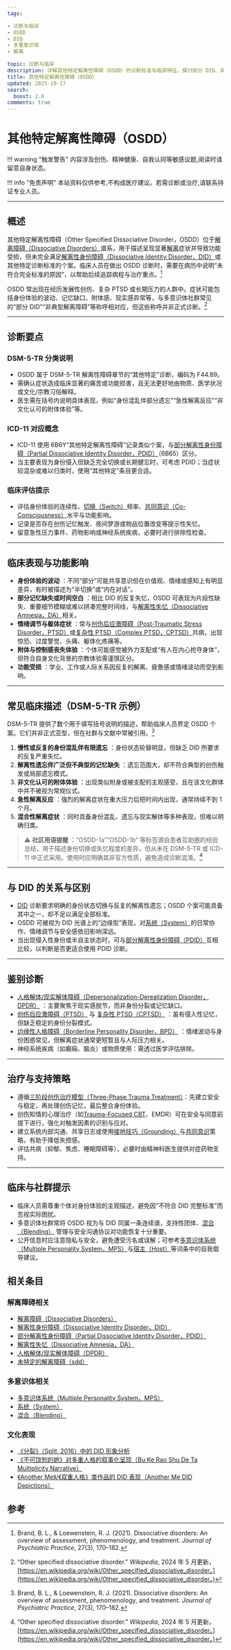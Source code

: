 ```yaml
---
tags:

- 诊断与临床
- OSDD
- DID
- 多重意识体
- 解离

topic: 诊断与临床
description: 详解其他特定解离性障碍（OSDD）的诊断标准与临床特征。探讨部分 DID、非典型解离障碍的表现形式，理解不完全符合 DID 标准的解离性障碍
title: 其他特定解离性障碍（OSDD）
updated: 2025-10-17
search:
  boost: 2.0
comments: true
---
```


# 其他特定解离性障碍（OSDD）

!!! warning "触发警告"
    内容涉及创伤、精神健康、自我认同等敏感议题,阅读时请留意自身状态。

!!! info "免责声明"
    本站资料仅供参考,不构成医疗建议。若需诊断或治疗,请联系持证专业人员。

---

## 概述

其他特定解离性障碍（Other Specified Dissociative Disorder，OSDD）位于[解离障碍（Dissociative Disorders）](Dissociative-Disorders.md)谱系，用于描述呈现显著[解离](Dissociation.md)症状并导致功能受损，但未完全满足[解离性身份障碍（Dissociative Identity Disorder，DID）](DID.md)或其他特定诊断标准的个案。临床人员在做出 OSDD 诊断时，需要在病历中说明“未符合完全标准的原因”，以帮助后续追踪病程与治疗重点。[^Brand2021]

OSDD 常出现在经历发展性创伤、复杂 PTSD 或长期压力的人群中。症状可能包括身份体验的波动、记忆缺口、附体感、现实感异常等，与多意识体社群常见的“部分 DID”“非典型解离障碍”等称呼相对应，但这些称呼并非正式诊断。[^OSDDWiki]

---

## 诊断要点

### DSM-5-TR 分类说明

- OSDD 属于 DSM-5-TR 解离性障碍章节的“其他特定”诊断，编码为 F44.89。
- 需确认症状造成临床显著的痛苦或功能损害，且无法更好地由物质、医学状况或文化/宗教习俗解释。
- 医生需在括号内说明具体表现，例如“身份混乱伴部分遗忘”“急性解离反应”“非文化认可的附体体验”等。

### ICD-11 对应概念

- ICD-11 使用 6B6Y“其他特定解离性障碍”记录类似个案，与[部分解离性身份障碍（Partial Dissociative Identity Disorder，PDID）](Partial-Dissociative-Identity-Disorder-PDID.md)（6B65）区分。
- 当主要表现为身份侵入但缺乏完全切换或长期健忘时，可考虑 PDID；当症状较混杂或难以归类时，使用“其他特定”条目更合适。

### 临床评估提示

- 评估身份体验的连续性、[切换（Switch）](Switch.md)频率、[共同意识（Co-Consciousness）](Co-Consciousness.md)水平与功能影响。
- 记录是否存在创伤记忆触发、夜间梦游或物品位置改变等提示性失忆。
- 留意急性压力事件、药物影响或神经系统疾病，必要时进行排除性检查。

---

## 临床表现与功能影响

- **身份体验的波动** ：不同“部分”可能共享意识但在价值观、情绪或感知上有明显差异，有时被描述为“半切换”或“内在对话”。
- **部分记忆缺失或时间空白** ：相比 DID 的反复失忆，OSDD 可表现为片段性缺失、重要细节模糊或难以拼凑完整时间线，与[解离性失忆（Dissociative Amnesia，DA）](Dissociative-Amnesia-DA.md)相关。
- **情绪调节与躯体症状** ：常与[创伤后应激障碍（Post-Traumatic Stress Disorder，PTSD）](PTSD.md)或[复杂性 PTSD（Complex PTSD，CPTSD）](CPTSD.md)共病，出现惊恐、过度警觉、头痛、躯体化疼痛等。
- **附体与控制感丧失体验** ：个体可能感觉被外力支配或“有人在内心抢夺身体”，但符合自身文化背景的宗教体验需谨慎区分。
- **功能受损** ：学业、工作或人际关系因反复的解离、疲惫感或情绪波动而受到影响。

---

## 常见临床描述（DSM-5-TR 示例）

DSM-5-TR 提供了数个用于填写括号说明的描述，帮助临床人员界定 OSDD 个案。它们并非正式亚型，但在社群与文献中常被引用。[^Brand2021]

1. **慢性或反复的身份混乱伴有限遗忘** ：身份状态轮替明显，但缺乏 DID 所要求的反复严重失忆。
2. **解离性遗忘伴广泛但不典型的记忆缺失** ：遗忘范围大，却不符合典型的创伤触发或局部遗忘模式。
3. **非文化认可的附体体验** ：出现类似附身或被支配的主观感受，且在该文化群体中并不被视为常规仪式。
4. **急性解离反应** ：强烈的解离症状在重大压力后短时间内出现，通常持续不到 1 个月。
5. **混合性解离症状** ：同时具备身份混乱、遗忘与现实解体等多种表现，但难以明确归类。

> ⚠️ **社区用语提醒** ：“OSDD-1a”“OSDD-1b” 等标签源自患者互助圈的经验总结，用于描述身份切换或失忆程度的差异，但从未在 DSM-5-TR 或 ICD-11 中正式采用。使用时应明确其非官方性质，避免造成诊断混淆。[^OSDDWiki]

---

## 与 DID 的关系与区别

- [DID](DID.md) 诊断要求明确的身份状态切换与反复的解离性遗忘；OSDD 个案可能具备其中之一，却不足以满足全部标准。
- OSDD 可被视为 DID 光谱上的“边缘型”表现，对[系统（System）](System.md)的日常协作、情绪调节与安全感依旧影响深远。
- 当出现侵入性身份或半自主状态时，可与[部分解离性身份障碍（PDID）](Partial-Dissociative-Identity-Disorder-PDID.md)互相比较，以判断是否更适合使用 PDID 诊断。

---

## 鉴别诊断

- [人格解体/现实解体障碍（Depersonalization-Derealization Disorder，DPDR）](Depersonalization-Derealization-Disorder-DPDR.md) ：主要聚焦于现实感脱节，而非身份分裂或记忆缺口。
- [创伤后应激障碍（PTSD）](PTSD.md) 与 [复杂性 PTSD（CPTSD）](CPTSD.md) ：虽有侵入性记忆，但缺乏稳定的身份分裂模式。
- [边缘性人格障碍（Borderline Personality Disorder，BPD）](Borderline-Personality-Disorder-BPD.md) ：情绪波动与身份困惑常见，但解离症状通常更短暂且与人际压力相关。
- 神经系统疾病（如癫痫、脑炎）或物质使用：需透过医学评估排除。

---

## 治疗与支持策略

- 遵循[三阶段创伤治疗模型（Three-Phase Trauma Treatment）](Three-Phase-Trauma-Treatment.md)：先建立安全与稳定，再处理创伤记忆，最后整合身份体验。
- 创伤知情的心理治疗（如[Trauma-Focused CBT](Trauma-Focused-Cognitive-Behavioral-Therapy-TF-CBT.md)、EMDR）可在安全与同意前提下进行，强化对触发因素的识别与应对。
- 建立系统内部沟通、共享日志或使用[接地技巧（Grounding）](Grounding.md)与[共同意识](Co-Consciousness.md)策略，有助于降低失控感。
- 评估共病（抑郁、焦虑、睡眠障碍等），必要时由精神科医生提供对症药物支持。

---

## 临床与社群提示

- 临床人员需尊重个体对身份体验的主观描述，避免因“不符合 DID 完整标准”而忽视实际困扰。
- 多意识体社群常将 OSDD 视为与 DID 同属一条连续谱，支持性团体、[混合（Blending）](Blending.md) 管理与安全沟通协议对功能恢复十分重要。
- 公开信息时应注意隐私与安全，避免遭受污名或误解；可参考[多意识体系统（Multiple Personality System，MPS）](Multiple_Personality_System.md)与[宿主（Host）](Host.md)等词条中的自我倡导建议。

## 相关条目

### 解离障碍相关

- [解离障碍（Dissociative Disorders）](Dissociative-Disorders.md)
- [解离性身份障碍（Dissociative Identity Disorder，DID）](DID.md)
- [部分解离性身份障碍（Partial Dissociative Identity Disorder，PDID）](Partial-Dissociative-Identity-Disorder-PDID.md)
- [解离性失忆（Dissociative Amnesia，DA）](Dissociative-Amnesia-DA.md)
- [人格解体/现实解体障碍（DPDR）](Depersonalization-Derealization-Disorder-DPDR.md)
- [未特定的解离障碍（sdd）](Unspecified-Dissociative-Disorder-UDD.md)

### 多意识体相关

- [多意识体系统（Multiple Personality System，MPS）](Multiple_Personality_System.md)
- [系统（System）](System.md)
- [混合（Blending）](Blending.md)

### 文化表现

- [《分裂》（Split, 2016）中的 DID 形象分析](Split-2016-DID-Representation.md)
- [《不可饶恕的她》对多重人格的叙事化呈现（Bu Ke Rao Shu De Ta Multiplicity Narrative）](Bu-Ke-Raoshu-De-Ta-Multiplicity-Narrative.md)
- [《Another Me》/《双重人格》类作品的 DID 表现（Another Me DID Depictions）](Another-Me-DID-Depictions.md)

## 参考

[^Brand2021]: Brand, B. L., & Loewenstein, R. J. (2021). Dissociative disorders: An overview of assessment, phenomenology, and treatment. _Journal of Psychiatric Practice_, 27(3), 170–182.
[^OSDDWiki]: “Other specified dissociative disorder.” _Wikipedia_, 2024 年 5 月更新，[https://en.wikipedia.org/wiki/Other_specified_dissociative_disorder。](https://en.wikipedia.org/wiki/Other_specified_dissociative_disorder。)
